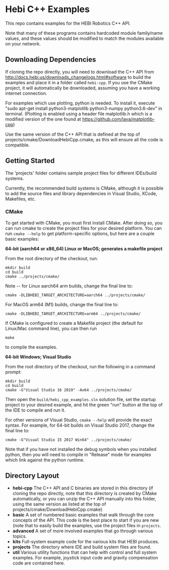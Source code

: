 # Hebi C++ Examples

This repo contains examples for the HEBI Robotics C++ API.

Note that many of these programs contains hardcoded module family/name values,
and these values should be modified to match the modules available on your
network.

## Downloading Dependencies

If cloning the repo directly, you will need to download the C++ API from http://docs.hebi.us/downloads_changelogs.html#software to build the examples and place it in a folder called `hebi-cpp`. If you use the CMake project, it will automatically be downloaded, assuming you have a working internet connection.

For examples which use plotting, python is needed. To install it, execute "sudo apt-get install python3-matplotlib python3-numpy python3.6-dev" in terminal. (Plotting is enabled using a header file matplotlib.h which is a modified version of the one found at https://github.com/lava/matplotlib-cpp)

Use the same version of the C++ API that is defined at the top of projects/cmake/DownloadHebiCpp.cmake, as this will ensure all the code is compatible.

## Getting Started

The 'projects' folder contains sample project files for different IDEs/build
systems.

Currently, the recommended build systems is CMake, although it is possible to add the source files and library dependencies in Visual Studio, XCode, Makefiles, etc.

### CMake

To get started with CMake, you must
first install CMake.  After doing so, you can run cmake to create the project
files for your desired platform.  You can run `cmake --help` to get platform-specific
options, but here are a couple basic examples:

**64-bit (aarch64 or x86_64) Linux or MacOS; generates a makefile project**
 
From the root directory of the checkout, run:

```
mkdir build
cd build
cmake ../projects/cmake/
```

Note -- for Linux aarch64 arm builds, change the final line to:
```
cmake -DLIBHEBI_TARGET_ARCHITECTURE=aarch64 ../projects/cmake/
```

For MacOS arm64 (M1) builds, change the final line to:
```
cmake -DLIBHEBI_TARGET_ARCHITECTURE=arm64 ../projects/cmake/
```

If CMake is configured to create a Makefile project (the default for Linux/Mac command
line), you can then run

```make```

to compile the examples.

**64-bit Windows; Visual Studio**

From the root directory of the checkout, run the following in a command prompt:

```
mkdir build
cd build
cmake -G"Visual Studio 16 2019" -Ax64 ../projects/cmake/
```

Then open the `build/hebi_cpp_examples.sln` solution file, set the startup project
to your desired example, and hit the green "run" button at the top of the IDE to
compile and run it.

For other versions of Visual Studio, `cmake --help` will provide the exact syntax.
For example, for 64-bit builds on Visual Studio 2017, change the final line to:

```
cmake -G"Visual Studio 15 2017 Win64" ../projects/cmake/
```

Note that if you have not installed the debug symbols when you installed python, then you will need to compile in "Release" mode for examples which link against the python runtime.

## Directory Layout

- **hebi-cpp** The C++ API and C binaries are stored in this directory (if cloning
the repo directly, note that this directory is created by CMake automatically, or
you can unzip the C++ API manually into this folder, using the same version as listed
at the top of projects/cmake/DownloadHebiCpp.cmake)
- **basic** A set of numbered basic examples that walk through the core concepts
of the API.  This code is the best place to start if you are new (note that to
easily build the examples, use the project files in `projects`.
- **advanced** A set of more involved examples that go through various topics.
- **kits** Full-system example code for the various kits that HEBI produces.
- **projects** The directory where IDE and build system files are found.
- **util** Various utility functions that can help with control and full system examples.  For example, joystick input code and gravity compensation code are contained here.


